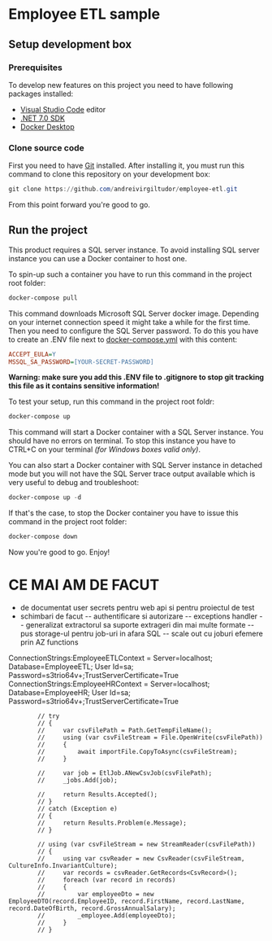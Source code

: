 # Employee ETL sample
## Setup development box
### Prerequisites
To develop new features on this project you need to have following packages installed:
- [Visual Studio Code](https://code.visualstudio.com/) editor
- [.NET 7.0 SDK](https://dotnet.microsoft.com/en-us/download/dotnet/7.0)
- [Docker Desktop](https://www.docker.com/products/docker-desktop/)

### Clone source code
First you need to have [Git](https://git-scm.com/) installed. After installing it, you must run this command to clone this repository on your development box: 
```powershell 
git clone https://github.com/andreivirgiltudor/employee-etl.git
```
From this point forward you're good to go.

## Run the project
This product requires a SQL server instance. To avoid installing SQL server instance you can use a Docker container to host one.

To spin-up such a container you have to run this command in the project root folder: 
```powershell 
docker-compose pull
```
This command downloads Microsoft SQL Server docker image. Depending on your internet connection speed it might take a while for the first time. Then you need to configure the SQL Server password. To do this you have to create an .ENV file next to [docker-compose.yml](./docker-compose.yml) with this content:
```ini
ACCEPT_EULA=Y
MSSQL_SA_PASSWORD=[YOUR-SECRET-PASSWORD]
```
**Warning: make sure you add this .ENV file to .gitignore to stop git tracking this file as it contains sensitive information!**

To test your setup, run this command in the project root foldr:
```powershell
docker-compose up
```
This command will start a Docker container with a SQL Server instance. You should have no errors on terminal. To stop this instance you have to CTRL+C on your terminal *(for Windows boxes valid only)*.

You can also start a Docker container with SQL Server instance in detached mode but you will not have the SQL Server trace output available which is very useful to debug and troubleshoot:
```powershell
docker-compose up -d
```

If that's the case, to stop the Docker container you have to issue this command in the project root folder:
```powershell
docker-compose down
```

Now you're good to go. Enjoy!

# CE MAI AM DE FACUT
- de documentat user secrets pentru web api si pentru proiectul de test
- schimbari de facut
-- authentificare si autorizare
-- exceptions handler
-- generalizat extractorul sa suporte extrageri din mai multe formate
-- pus storage-ul pentru job-uri in afara SQL
-- scale out cu joburi efemere prin AZ functions


ConnectionStrings:EmployeeETLContext = Server=localhost; Database=EmployeeETL; User Id=sa; Password=s3trio64v+;TrustServerCertificate=True
ConnectionStrings:EmployeeHRContext = Server=localhost; Database=EmployeeHR; User Id=sa; Password=s3trio64v+;TrustServerCertificate=True


            // try
            // {
            //     var csvFilePath = Path.GetTempFileName();
            //     using (var csvFileStream = File.OpenWrite(csvFilePath))
            //     {
            //         await importFile.CopyToAsync(csvFileStream);
            //     }

            //     var job = EtlJob.ANewCsvJob(csvFilePath);
            //     _jobs.Add(job);

            //     return Results.Accepted();
            // }
            // catch (Exception e)
            // {
            //     return Results.Problem(e.Message);
            // }

            // using (var csvFileStream = new StreamReader(csvFilePath))
            // {
            //     using var csvReader = new CsvReader(csvFileStream, CultureInfo.InvariantCulture);
            //     var records = csvReader.GetRecords<CsvRecord>();
            //     foreach (var record in records)
            //     {
            //         var employeeDto = new EmployeeDTO(record.EmployeeID, record.FirstName, record.LastName, record.DateOfBirth, record.GrossAnnualSalary);
            //         _employee.Add(employeeDto);
            //     }
            // }